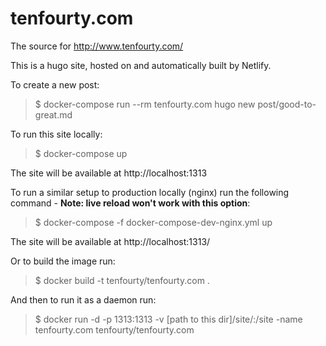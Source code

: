 # tenfourty.com
The source for http://www.tenfourty.com/

This is a hugo site, hosted on and automatically built by Netlify.

To create a new post:
> $ docker-compose run --rm tenfourty.com hugo new post/good-to-great.md

To run this site locally:
> $ docker-compose up

The site will be available at http://localhost:1313

To run a similar setup to production locally (nginx) run the following command - **Note: live reload won't work with this option**:
> $ docker-compose -f docker-compose-dev-nginx.yml up

The site will be available at http://localhost:1313/

Or to build the image run:
> $ docker build -t tenfourty/tenfourty.com .

And then to run it as a daemon run:
> $ docker run -d -p 1313:1313 -v [path to this dir]/site/:/site -name tenfourty.com tenfourty/tenfourty.com
